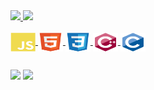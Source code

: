  <div>
  <a href="https://github.com/marcusviniciux1">
  <img height="180em" src="https://github-readme-stats.vercel.app/api?username=marcusviniciux1&show_icons=true&theme=dark&include_all_commits=true&count_private=true"/>
  <img height="180em" src="https://github-readme-stats.vercel.app/api/top-langs/?username=marcusviniciux1&layout=compact&langs_count=7&theme=dark"/>
</div>
  
  <div style="display: inline_block"><br>
  <img align="center" alt="MarcusV-Js" height="30" width="40" src="https://raw.githubusercontent.com/devicons/devicon/master/icons/javascript/javascript-plain.svg">
  <img align="center" alt="MarcusV-HTML" height="30" width="40" src="https://raw.githubusercontent.com/devicons/devicon/master/icons/html5/html5-original.svg">
  <img align="center" alt="MarcusV-CSS" height="30" width="40" src="https://raw.githubusercontent.com/devicons/devicon/master/icons/css3/css3-original.svg">
  <img align="center" alt="MarcusV-Cpp" height="30" width="40" src="https://github.com/devicons/devicon/blob/master/icons/cplusplus/cplusplus-original.svg">
  <img align="center" alt="MarcusV-C" height="30" width="40" src="https://github.com/devicons/devicon/blob/master/icons/c/c-original.svg">
</div>

##
  
<div>
  <a href="https://instagram.com/marcusviniciux1" target="_blank"><img src="https://img.shields.io/badge/-Instagram-%23E4405F?style=for-the-badge&logo=instagram&logoColor=white" target="_blank"></a>
  <a href="https://www.linkedin.com/in/marcusviniciux1/" target="_blank"><img src="https://img.shields.io/badge/-LinkedIn-%230077B5?style=for-the-badge&logo=linkedin&logoColor=white" target="_blank"></a> 
</div>
